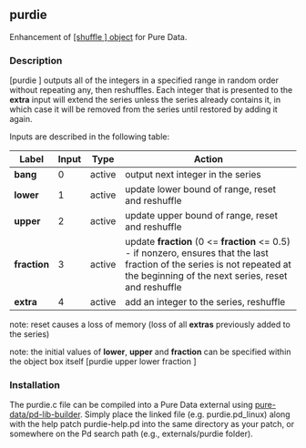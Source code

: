 ## purdie
Enhancement of [[shuffle ] object](https://github.com/metamystical/pd-shuffle) for Pure Data.

### Description

[purdie ] outputs all of the integers in a specified range in random order without repeating any, then reshuffles. Each integer that is presented to the **extra** input will extend the series unless the series already contains it, in which case it will be removed from the series until restored by adding it again.

Inputs are described in the following table:

| Label    | Input | Type    | Action                                                                                                                                 |
|----------|---------|---------|----------------------------------------------------------------------------------------------------------------------------------------|
| **bang**     | 0       | active  | output next integer in the series |
| **lower**    | 1       | active  | update lower bound of range, reset and reshuffle |
| **upper**    | 2       | active | update upper bound of range, reset and reshuffle |
| **fraction** | 3       | active | update **fraction** (0 <= **fraction** <= 0.5) - if nonzero, ensures that the last fraction of the series is not repeated at the beginning of the next series, reset and reshuffle |
| **extra**     | 4       | active  | add an integer to the series, reshuffle |

note: reset causes a loss of memory (loss of all **extras** previously added to the series)

note: the initial values of **lower**, **upper** and **fraction** can be specified within the object box itself [purdie upper lower fraction ]

### Installation

The purdie.c file can be compiled into a Pure Data external using [pure-data/pd-lib-builder](https://github.com/pure-data/pd-lib-builder). Simply place the linked file (e.g. purdie.pd_linux) along with the help patch purdie-help.pd into the same directory as your patch, or somewhere on the Pd search path (e.g., externals/purdie folder).
